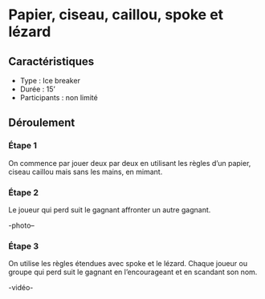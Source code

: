 # Papier, ciseau, caillou, spoke et lézard

## Caractéristiques
* Type : Ice breaker
* Durée : 15’
* Participants : non limité

## Déroulement

### Étape 1
On commence par jouer deux par deux en utilisant les règles d’un papier, ciseau caillou mais sans les mains, en mimant.

### Étape 2
Le joueur qui perd suit le gagnant affronter un autre gagnant.

-photo–

### Étape 3
On utilise les règles étendues avec spoke et le lézard. Chaque joueur ou groupe qui perd suit le gagnant en l’encourageant et en scandant son nom.

-vidéo-
